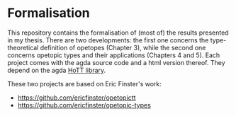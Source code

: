# Formalisation

This repository contains the formalisation of (most of) the results presented in my thesis.
There are two developments: the first one concerns the type-theoretical definition of opetopes (Chapter 3), while the second one concerns opetopic types and their applications (Chapters 4 and 5). 
Each project comes with the agda source code and a html version thereof. 
They depend on the agda [HoTT library](https://github.com/AntoineAllioux/HoTT-Agda/tree/agda-2.6.1-compatible).

These two projects are based on Eric Finster's work:
  - https://github.com/ericfinster/opetopictt
  - https://github.com/ericfinster/opetopic-types
